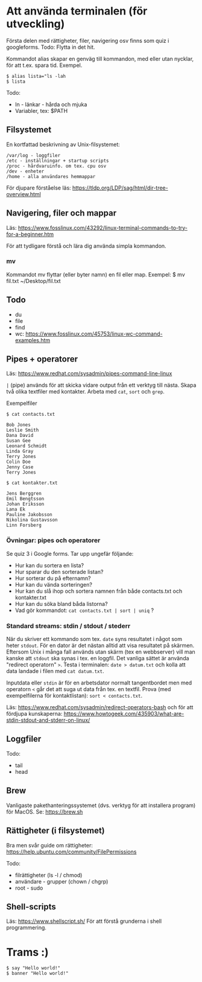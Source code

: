 # Att använda terminalen (för utveckling)

Första delen med rättigheter, filer, navigering osv finns som quiz i googleforms. Todo: Flytta in det hit.

Kommandot alias skapar en genväg till kommandon, med eller utan nycklar, för att t.ex. spara tid. Exempel.
```
$ alias lista="ls -lah
$ lista
```

Todo:
* ln - länkar - hårda och mjuka
* Variabler, tex: $PATH 

## Filsystemet

En kortfattad beskrivning av Unix-filsystemet:
```
/var/log - loggfiler
/etc - inställningar + startup scripts
/proc - hårdvaruinfo. om tex. cpu osv
/dev - enheter
/home - alla användares hemmappar
```
För djupare förståelse läs: https://tldp.org/LDP/sag/html/dir-tree-overview.html 

## Navigering, filer och mappar

Läs: https://www.fosslinux.com/43292/linux-terminal-commands-to-try-for-a-beginner.htm 

För att tydligare förstå och lära dig använda simpla kommandon.

### mv
Kommandot mv flyttar (eller byter namn) en fil eller map. Exempel: $ mv fil.txt ~/Desktop/fil.txt

## Todo
* du
* file
* find
* wc: https://www.fosslinux.com/45753/linux-wc-command-examples.htm

## Pipes + operatorer

Läs: https://www.redhat.com/sysadmin/pipes-command-line-linux

`|` (pipe) används för att skicka vidare output från ett verktyg till nästa. Skapa två olika textfiler med kontakter. Arbeta med `cat`, `sort` och `grep`.

Exempelfiler

```
$ cat contacts.txt

Bob Jones
Leslie Smith
Dana David
Susan Gee
Leonard Schmidt
Linda Gray
Terry Jones
Colin Doe
Jenny Case
Terry Jones
```

```
$ cat kontakter.txt

Jens Berggren
Emil Bengtsson
Johan Eriksson
Lana Ek
Pauline Jakobsson
Nikolina Gustavsson
Linn Forsberg
```

### Övningar: pipes och operatorer

Se quiz 3 i Google forms. Tar upp ungefär följande:

* Hur kan du sortera en lista?
* Hur sparar du den sorterade listan?
* Hur sorterar du på efternamn?
* Hur kan du vända sorteringen?
* Hur kan du slå ihop och sortera namnen från både contacts.txt och kontakter.txt
* Hur kan du söka bland båda listorna?
* Vad gör kommandot: `cat contacts.txt | sort | uniq` ?

### Standard streams: stdin / stdout / stederr

När du skriver ett kommando som tex. `date` syns resultatet i något som heter `stdout`. För en dator är det nästan alltid att visa resultatet på skärmen. Eftersom Unix i många fall används utan skärm (tex en webbserver) vill man kanske att `stdout` ska synas i tex. en loggfil. Det vanliga sättet är använda "redirect operatorn" `>`. Testa i terminalen: `date > datum.txt` och kolla att data landade i filen med `cat datum.txt`.

Inputdata eller `stdin` är för en arbetsdator normalt tangentbordet men med operatorn `<` går det att suga ut data från tex. en textfil. Prova (med exempelfilerna för kontaktlistan): `sort < contacts.txt`.

Läs: https://www.redhat.com/sysadmin/redirect-operators-bash och för att fördjupa kunskaperna: https://www.howtogeek.com/435903/what-are-stdin-stdout-and-stderr-on-linux/

## Loggfiler

Todo:
* tail
* head

## Brew

Vanligaste pakethanteringssystemet (dvs. verktyg för att installera program) för MacOS. Se: https://brew.sh

## Rättigheter (i filsystemet)

Bra men svår guide om rättigheter: https://help.ubuntu.com/community/FilePermissions

Todo:
* filrättigheter (ls -l / chmod)
* användare - grupper (chown / chgrp)
* root - sudo 

## Shell-scripts

Läs: https://www.shellscript.sh/
För att förstå grunderna i shell programmering.

# Trams :)

```
$ say "Hello world!"
$ banner "Hello world!"
```

